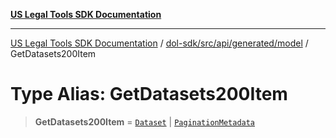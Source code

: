 [**US Legal Tools SDK Documentation**](../../../../../../README.md)

***

[US Legal Tools SDK Documentation](../../../../../../README.md) / [dol-sdk/src/api/generated/model](../README.md) / GetDatasets200Item

# Type Alias: GetDatasets200Item

> **GetDatasets200Item** = [`Dataset`](../interfaces/Dataset.md) \| [`PaginationMetadata`](../interfaces/PaginationMetadata.md)
